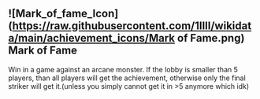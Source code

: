 ## ![Mark_of_fame_Icon](https://raw.githubusercontent.com/1IlIl/wikidata/main/achievement_icons/Mark of Fame.png) Mark of Fame


Win in a game against an arcane monster. If the lobby is smaller than 5 players, than all players will get the achievement, otherwise only the final striker will get it.(unless you simply cannot get it in >5 anymore which idk)
